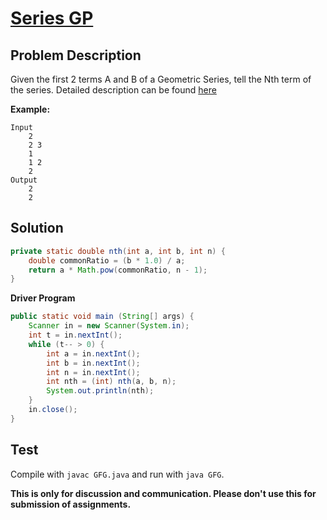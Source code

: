 # [Series GP][title]

## Problem Description

Given the first 2 terms A and B of a Geometric Series, tell the Nth term of the series. Detailed description can be found [here][title]

**Example:**

```
Input
	2
    2 3
    1
    1 2
    2
Output
	2
    2
```

## Solution

```java
private static double nth(int a, int b, int n) {
    double commonRatio = (b * 1.0) / a;
    return a * Math.pow(commonRatio, n - 1);
}
```

**Driver Program**

```java
public static void main (String[] args) {
    Scanner in = new Scanner(System.in);
    int t = in.nextInt();
    while (t-- > 0) {
        int a = in.nextInt();
        int b = in.nextInt();
        int n = in.nextInt();
        int nth = (int) nth(a, b, n);
        System.out.println(nth);
    }
    in.close();
}
```

## Test

Compile with `javac GFG.java` and run with `java GFG`.


**This is only for discussion and communication. Please don't use this for submission of assignments.**

[title]: https://practice.geeksforgeeks.org/problems/series-gp/0/